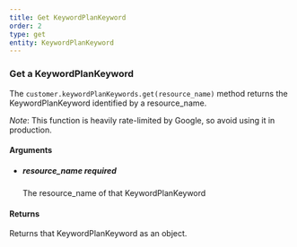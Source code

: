 ```yaml
---
title: Get KeywordPlanKeyword 
order: 2
type: get
entity: KeywordPlanKeyword 
---
```


### Get a KeywordPlanKeyword 

The `customer.keywordPlanKeywords.get(resource_name)` method returns the KeywordPlanKeyword identified by a resource_name. 

_Note_: This function is heavily rate-limited by Google, so avoid using it in production.


#### Arguments

- 	##### resource_name _required_
	The resource_name of that KeywordPlanKeyword


#### Returns

Returns that KeywordPlanKeyword as an object.
